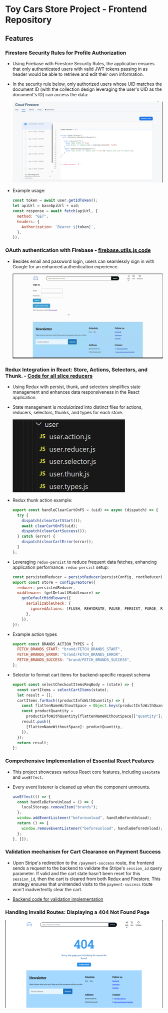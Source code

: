 # Toy Cars Store Project - Frontend Repository

## Features

### Firestore Security Rules for Profile Authorization

- Using Firebase with Firestore Security Rules, the application ensures that only authenticated users with valid JWT tokens passing in as header would be able to retrieve and edit their own information.

- In the security rule below, only authorized users whose UID matches the document ID (with the collection design leveraging the user's UID as the document's ID) can access the data:

  ![Firebase Security Rules](./readme_images/firestore_security_rules1.png)

- Example usage:

  ```javascript
  const token = await user.getIdToken();
  let apiUrl = baseApiUrl + uid;
  const response = await fetch(apiUrl, {
    method: "GET",
    headers: {
      Authorization: `Bearer ${token}`,
    },
  });
  ```

### OAuth authentication with Firebase - [firebase.utils.js code](./src/utils/firebase/firebase.utils.js)

- Besides email and password login, users can seamlessly sign in with Google for an enhanced authentication experience.

  ![OAuth flow](./readme_images/oauth_flow1.gif)

### Redux Integration in React: Store, Actions, Selectors, and Thunk. - [Code for all slice reducers](https://github.com/lenguyenhcm325/frontend-toycars/tree/main/src/store)

- Using Redux with persist, thunk, and selectors simplifies state management and enhances data responsiveness in the React application.
<!--
  ![Store directory](./readme_images/store_directory1.png) -->

- State management is _modularized_ into distinct files for actions, reducers, selectors, thunks, and types for each store.

  ![User directory](./readme_images/user_store_directory1.png)

- Redux thunk action example:

  ```javascript
  export const handleClearCartOnFS = (uid) => async (dispatch) => {
    try {
      dispatch(clearCartStart());
      await clearCartOnFS(uid);
      dispatch(clearCartSuccess());
    } catch (error) {
      dispatch(clearCartError(error));
    }
  };
  ```

- Leveraging `redux-persist` to reduce frequent data fetches, enhancing application performance.
  `redux-persist` setup:

  ```javascript
  const persistedReducer = persistReducer(persistConfig, rootReducer);
  export const store = configureStore({
    reducer: persistedReducer,
    middleware: (getDefaultMiddleware) =>
      getDefaultMiddleware({
        serializableCheck: {
          ignoredActions: [FLUSH, REHYDRATE, PAUSE, PERSIST, PURGE, REGISTER],
        },
      }),
  });
  ```

- Example action types

  ```javascript
  export const BRANDS_ACTION_TYPES = {
    FETCH_BRANDS_START: "brand/FETCH_BRANDS_START",
    FETCH_BRANDS_ERROR: "brand/FETCH_BRANDS_ERROR",
    FETCH_BRANDS_SUCCESS: "brand/FETCH_BRANDS_SUCCESS",
  };
  ```

- Selector to format cart items for backend-specific request schema

  ```javascript
  export const selectCheckoutItemsReqBody = (state) => {
    const cartItems = selectCartItems(state);
    let result = [];
    cartItems.forEach((productInfoWithQuantity) => {
      const flattenNameWithoutSpace = Object.keys(productInfoWithQuantity)[0];
      const productQuantity =
        productInfoWithQuantity[flattenNameWithoutSpace]["quantity"];
      result.push({
        [flattenNameWithoutSpace]: productQuantity,
      });
    });
    return result;
  };
  ```

### Comprehensive Implementation of Essential React Features

- This project showcases various React core features, including `useState` and `useEffect`.

- Every event listener is cleaned up when the component unmounts.

  ```javascript
  useEffect(() => {
    const handleBeforeUnload = () => {
      localStorage.removeItem("brands");
    };
    window.addEventListener("beforeunload", handleBeforeUnload);
    return () => {
      window.removeEventListener("beforeunload", handleBeforeUnload);
    };
  }, []);
  ```

### Validation mechanism for Cart Clearance on Payment Success

<!-- - After Stripe's redirection to `/payment-success` route, the frontend would send a request to the backend to see if the `session_id` query parameter is valid, if that's the case, the cart both from the Redux side and on Firestore will be flushed. This mechanism is to ensure that even when users accidentally go to the `payment-success` route (i.e. by typing in the url) would trigger accidentally a flush.  -->

- Upon Stripe's redirection to the `/payment-success` route, the frontend sends a request to the backend to validate the Stripe's `session_id` query parameter. If valid and the cart state hasn't been reset for this `session_id`, then the cart is cleared from both Redux and Firestore. This strategy ensures that unintended visits to the `payment-success` route won't inadvertently clear the cart.

- [Backend code for validation implementation](https://github.com/lenguyenhcm325/backend-toycars/blob/main/src/routers/payment.js#L43)

### Handling Invalid Routes: Displaying a 404 Not Found Page

![404 Not Found page](./readme_images/404_page1.png)
